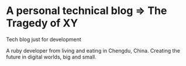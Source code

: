 # A personal technical blog => The Tragedy of XY

Tech blog just for development

A ruby developer from living and eating in Chengdu, China. Creating the future in digital worlds, big and small.
